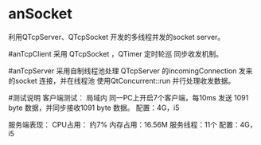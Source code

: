 ﻿# anSocket
利用QTcpServer、QTcpSocket 开发的多线程并发的socket server。


#anTcpClient
采用 QTcpSocket ，QTimer 定时轮巡 同步收发机制。


#anTcpServer
采用自制线程池处理 QTcpServer 的incomingConnection 发来的socket 连接，并在线程池
使用QtConcurrent::run 并行处理收发数据。

#测试说明
客户端测试：
局域内 同一PC上开启7个客户端，每10ms 发送 1091 byte 数据，并同步接收1091 byte 数据。
配置：4G，i5

服务端表现：
CPU占用： 约7% 
内存占用：16.56M
服务线程：11个
配置：4G，i5